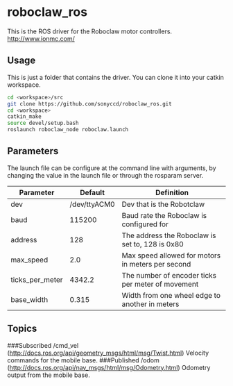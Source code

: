 # roboclaw_ros
This is the ROS driver for the Roboclaw motor controllers. http://www.ionmc.com/

## Usage
This is just a folder that contains the driver. You can clone it into your catkin workspace.
```bash
cd <workspace>/src
git clone https://github.com/sonyccd/roboclaw_ros.git
cd <workspace>
catkin_make
source devel/setup.bash
roslaunch roboclaw_node roboclaw.launch
```

## Parameters
The launch file can be configure at the command line with arguments, by changing the value in the launch file or through the rosparam server.

|Parameter|Default|Definition|
|-----|----------|-------|
|dev|/dev/ttyACM0|Dev that is the Robotclaw|
|baud|115200|Baud rate the Roboclaw is configured for|
|address|128|The address the Roboclaw is set to, 128 is 0x80|
|max_speed|2.0|Max speed allowed for motors in meters per second|
|ticks_per_meter|4342.2|The number of encoder ticks per meter of movement|
|base_width|0.315|Width from one wheel edge to another in meters|

## Topics
###Subscribed
/cmd_vel (http://docs.ros.org/api/geometry_msgs/html/msg/Twist.html)
  Velocity commands for the mobile base.
###Published
/odom (http://docs.ros.org/api/nav_msgs/html/msg/Odometry.html)
  Odometry output from the mobile base.
